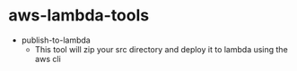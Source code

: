 aws-lambda-tools
========================

* publish-to-lambda
    * This tool will zip your src directory and deploy it to lambda using the aws cli
